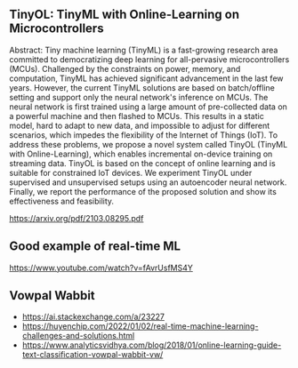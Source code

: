 ## TinyOL: TinyML with Online-Learning on Microcontrollers

Abstract:
Tiny machine learning (TinyML) is a fast-growing research area committed to democratizing deep learning for all-pervasive microcontrollers (MCUs). Challenged by the constraints on power, memory, and computation, TinyML has achieved significant advancement in the last few years. However, the current TinyML solutions are based on batch/offline setting and support only the neural network's inference on MCUs. The neural network is first trained using a large amount of pre-collected data on a powerful machine and then flashed to MCUs. This results in a static model, hard to adapt to new data, and impossible to adjust for different scenarios, which impedes the flexibility of the Internet of Things (IoT). To address these problems, we propose a novel system called TinyOL (TinyML with Online-Learning), which enables incremental on-device training on streaming data. TinyOL is based on the concept of online learning and is suitable for constrained IoT devices. We experiment TinyOL under supervised and unsupervised setups using an autoencoder neural network. Finally, we report the performance of the proposed solution and show its effectiveness and feasibility.

https://arxiv.org/pdf/2103.08295.pdf

## Good example of real-time ML

https://www.youtube.com/watch?v=fAvrUsfMS4Y

## Vowpal Wabbit
- https://ai.stackexchange.com/a/23227
- https://huyenchip.com/2022/01/02/real-time-machine-learning-challenges-and-solutions.html
- https://www.analyticsvidhya.com/blog/2018/01/online-learning-guide-text-classification-vowpal-wabbit-vw/
